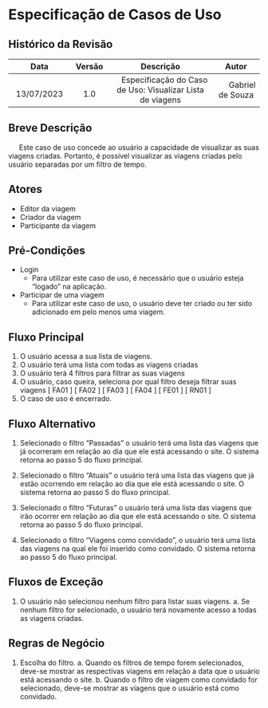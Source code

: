 # **Especificação de Casos de Uso**

## **Histórico da Revisão**

|      **Data**       | **Versão**  |                         **Descrição**                         |       **Autor**       |
| :-----------------: | :---------: | :-----------------------------------------------------------: | :-------------------: |
| `       `13/07/2023 | `      `1.0 | `  `Especificação do Caso de Uso: Visualizar Lista de viagens | `   `Gabriel de Souza |

## **Breve Descrição**

`	`Este caso de uso concede ao usuário a capacidade de visualizar as suas viagens criadas. Portanto, é possível visualizar as viagens criadas pelo usuário separadas por um filtro de tempo.

## **Atores**

- Editor da viagem
- Criador da viagem
- Participante da viagem

## **Pré-Condições**

- Login
  - Para utilizar este caso de uso, é necessário que o usuário esteja “logado” na aplicação.
- Participar de uma viagem
  - Para utilizar este caso de uso, o usuário deve ter criado ou ter sido adicionado em pelo menos uma viagem.

## **Fluxo Principal**

1. O usuário acessa a sua lista de viagens.
1. O usuário terá uma lista com todas as viagens criadas
1. O usuário terá 4 filtros para filtrar as suas viagens
1. O usuário, caso queira, seleciona por qual filtro deseja filtrar suas viagens [ FA01 ] [ FA02 ] [ FA03 ] [ FA04 ] [ FE01 ] [ RN01 ]
1. O caso de uso é encerrado.

## **Fluxo Alternativo**

1. Selecionado o filtro “Passadas” o usuário terá uma lista das viagens que já ocorreram em relação ao dia que ele está acessando o site. O sistema retorna ao passo 5 do fluxo principal.

1. Selecionado o filtro “Atuais” o usuário terá uma lista das viagens que já estão ocorrendo em relação ao dia que ele está acessando o site. O sistema retorna ao passo 5 do fluxo principal.

1. Selecionado o filtro “Futuras” o usuário terá uma lista das viagens que irão ocorrer em relação ao dia que ele está acessando o site. O sistema retorna ao passo 5 do fluxo principal.

1. Selecionado o filtro “Viagens como convidado”, o usuário terá uma lista das viagens na qual ele foi inserido como convidado. O sistema retorna ao passo 5 do fluxo principal.

## **Fluxos de Exceção**

1. O usuário não selecionou nenhum filtro para listar suas viagens.
   a. Se nenhum filtro for selecionado, o usuário terá novamente acesso a todas as viagens criadas.

## **Regras de Negócio**

1. Escolha do filtro.
   a. Quando os filtros de tempo forem selecionados, deve-se mostrar as respectivas viagens em relação a data que o usuário está acessando o site.
   b. Quando o filtro de viagem como convidado for selecionado, deve-se mostrar as viagens que o usuário está como convidado.

